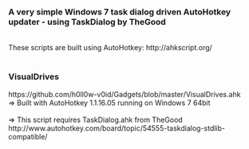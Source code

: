 <h3>A very simple Windows 7 task dialog driven AutoHotkey updater - using TaskDialog by TheGood</h3>
<br>
These scripts are built using AutoHotkey: http://ahkscript.org/
<br>
<br>
<h3>VisualDrives</h3> https://github.com/h0ll0w-v0id/Gadgets/blob/master/VisualDrives.ahk
<br>
=> Built with AutoHotkey 1.1.16.05 running on Windows 7 64bit
<br>
<br>
=> This script requires TaskDialog.ahk from TheGood
<br>
http://www.autohotkey.com/board/topic/54555-taskdialog-stdlib-compatible/<br>







